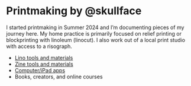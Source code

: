 # Printmaking by @skullface

I started printmaking in Summer 2024 and I’m documenting pieces of my journey here. My home practice is primarily focused on relief printing or blockprinting with linoleum (linocut). I also work out of a local print studio with access to a risograph.

- [Lino tools and materials](lino-tools-and-materials.md)
- [Zine tools and materials](zine-tools-and-materials.md)
- [Computer/iPad apps](apps.md)
- Books, creators, and online courses
